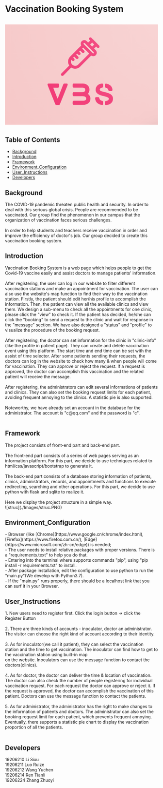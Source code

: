 Vaccination Booking System <br>
   <br>
![struc](./Images/vbs.png)
======

## Table of Contents
- [Background](#background) <br> 
- [Introduction](#introduction) <br>
- [Framework](#framework) <br>
- [Environment_Configuration](#environment_Configuration) <br>
- [User_Instructions](#user_Instructions) <br>
- [Developers](#developers) <br>

<h2 id = "background">Background</h2>
The COVID-19 pandemic threaten public health and security. In order to deal with this serious global crisis. People are recommended to be vaccinated. Our group find the phenomenon in our campus that the organization of vaccination faces serious challenges. <br>
   <br>
In order to help students and teachers receive vaccination in order and improve the efficiency of doctor's job. Our group decided to create this vaccination booking system. <br>

<h2 id = "introduction">Introduction</h2>
Vaccination Booking System is a web page which helps people to get the Covid-19 vaccine easily and assist doctors to manage patients' information. <br>
   <br>
After registering, the user can log in our website to filter different vaccination stations and make an appointment for vaccination. The user can also use the website's map function to find their way to the vaccination station. Firstly, the patient should edit her/his profile to accomplish the information. Then, the patient can view all the available clinics and view them. We design a sub-menu to check all the appointments for one clinic, please click the "view" to check it. If the patient has decided, he/she can click the "booking" to send a request to the clinic and wait for response in the "message" section. We have also designed a "status" and "profile" to visualize the procedure of the booking request. <br>
   <br>
After registering, the doctor can set information for the clinic in "clinic-info" (like the profile in patient page). They can create and delete vaccination event using this platform. The start time and end time can be set with the assist of time selector. After some patients sending their requests, the doctors can log in the website to check how many & when people will come for vaccination. They can approve or reject the request. If a request is approved, the doctor can accomplish this vaccination and the related patient will receive the message. <br>
   <br>
After registering, the administrators can edit several informations of patients and clinics. They can also set the booking request limits for each patient, avoiding frequent annoying to the clinics. A statistic pie is also supported.<br>
   <br> 
Noteworthy, we have already set an account in the database for the administrator. The account is "c@qq.com" and the password is "c". <br>  
   <br>
<h2 id = "framework">Framework</h2>
The project consists of front-end part and back-end part. <br>
   <br>
The front-end part consists of a series of web pages serving as an information platform. For this part, we decide to use techniques related to html/css/javascript/bootstrap to generate it. <br>
   <br>
The back-end part consists of a database storing information of patients, clinics, administrators, records, and appointments and functions to execute redirecting, searching and other operations. For this part, we decide to use python with flask and sqlite to realize it. <br>
   <br>
Here we display the project structure in a simple way. <br>
![struc](./Images/struc.PNG)

<h2 id = "environment_Configuration">Environment_Configuration</h2>
- Browser (like [Chrome](https://www.google.cn/chrome/index.html), [Firefox](https://www.firefox.com.cn/), [Edge](https://www.microsoft.com/zh-cn/edge)) is needed; <br>
- The user needs to install relative packages with proper versions. There is a "requirements.text" to help you do that.<br>
- Entering into the terminal where supports commands "pip", using "pip install -r requirements.txt" to install. <br>
- After package installation, edit the configuration to use python to run the "main.py"(We develop with Python3.7). <br>
- If the "main.py" runs properly, there should be a localhost link that you can surf it in your Browser. <br>

<h2 id = "user_Instructions">User_Instructions</h2>
1.  New users need to register first. Click the login button -> click the Register Button <br>
   <br>
2.  There are three kinds of accounts - inoculator, doctor an administrator. The visitor can choose the right kind of account according to their identity. <br>
   <br>
3.  As for inoculator(we call it patient), they can select the vaccination station and the time to get vaccination. The inoculator can find how to get to the vaccination station using built-in map <br>
on the website. Inoculators can use the message function to contact the doctors(clinics). <br>
   <br>
4.  As for doctor, the doctor can deliver the time & location of vaccination. The doctor can also check the number of people registering for individual vaccination request. For each request the doctor can approve or reject it. If the request is approved, the doctor can accomplish the vaccination of this patient. Doctors can use the message function to contact the patients. <br>
   <br>
5.  As for administrator, the administrator has the right to make changes to the information of patients and doctors. The administrator can also set the booking request limit for each patient, which prevents frequent annoying. Eventually, there supports a statistic pie chart to display the vaccination proportion of all the patients. <br>
   <br>

<h2 id = "developers">Developers</h2>
19206210 Li Sixu <br>
19206211 Luo Ruize <br>
19206212 Wang Yuchen <br>
19206214 Ren Tianli <br>
19206224 Zhang Zhuoyi <br>

